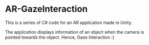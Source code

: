 # AR-GazeInteraction

This is a series of C# code for an AR application made in Unity.

The application displays information of an object when the camera is pointed towards the object.
Hence, Gaze Interaction :)
